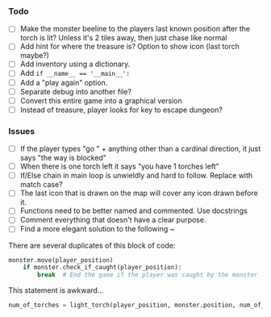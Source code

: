 ### Todo
- [ ] Make the monster beeline to the players last known position after the torch is lit? Unless it's 2 tiles away, then just chase like normal
- [ ] Add hint for where the treasure is? Option to show icon (last torch maybe?)
- [ ] Add inventory using a dictionary.
- [ ] Add `if __name__ == '__main__':`
- [ ] Add a "play again" option.
- [ ] Separate debug into another file?
- [ ] Convert this entire game into a graphical version
- [ ] Instead of treasure, player looks for key to escape dungeon?

### Issues
- [ ] If the player types "go " + anything other than a cardinal direction, it just says "the way is blocked"
- [ ] When there is one torch left it says "you have 1 torches left"
- [ ] If/Else chain in main loop is unwieldly and hard to follow. Replace with match case?
- [ ] The last icon that is drawn on the map will cover any icon drawn before it.
- [ ] Functions need to be better named and commented. Use docstrings
- [ ] Comment everything that doesn't have a clear purpose.
- [ ] Find a more elegant solution to the following ~

There are several duplicates of this block of code:
```Python
monster.move(player_position)
    if monster.check_if_caught(player_position):
        break  # End the game if the player was caught by the monster
```

This statement is awkward...
```Python
num_of_torches = light_torch(player_position, monster.position, num_of_torches)
```